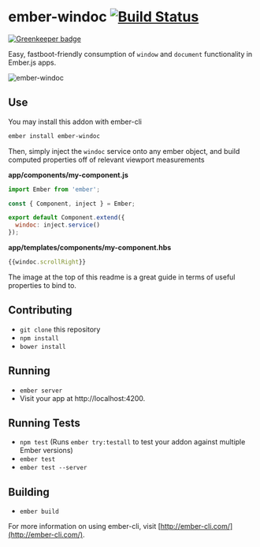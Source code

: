 # ember-windoc [![Build Status](https://travis-ci.org/mike-north/ember-windoc.svg?branch=master)](https://travis-ci.org/mike-north/ember-windoc)

[![Greenkeeper badge](https://badges.greenkeeper.io/mike-north/ember-windoc.svg)](https://greenkeeper.io/)

Easy, fastboot-friendly consumption of `window` and `document` functionality in Ember.js apps.

![ember-windoc](http://i63.tinypic.com/108ifdw.png)

## Use

You may install this addon with ember-cli
```sh
ember install ember-windoc
```

Then, simply inject the `windoc` service onto any ember object, and build computed properties off of relevant viewport measurements

**app/components/my-component.js**
```js
import Ember from 'ember';

const { Component, inject } = Ember;

export default Component.extend({
  windoc: inject.service()
});

```

**app/templates/components/my-component.hbs**
```js
{{windoc.scrollRight}}
```

The image at the top of this readme is a great guide in terms of useful properties to bind to.

## Contributing

* `git clone` this repository
* `npm install`
* `bower install`

## Running

* `ember server`
* Visit your app at http://localhost:4200.

## Running Tests

* `npm test` (Runs `ember try:testall` to test your addon against multiple Ember versions)
* `ember test`
* `ember test --server`

## Building

* `ember build`

For more information on using ember-cli, visit [http://ember-cli.com/](http://ember-cli.com/).
